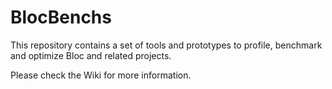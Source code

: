 # BlocBenchs

This repository contains a set of tools and prototypes to profile, benchmark and optimize Bloc and related projects.

Please check the Wiki for more information.
